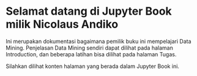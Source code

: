 # Selamat datang di Jupyter Book milik Nicolaus Andiko

Ini merupakan dokumentasi bagaimana pemilik buku ini mempelajari Data Mining.
Penjelasan Data Mining sendiri dapat dilihat pada halaman Introduction, dan beberapa latihan bisa dilihat pada halaman Tugas.

Silahkan dilihat konten halaman yang berada dalam Jupyter Book ini.

```{tableofcontents}
```